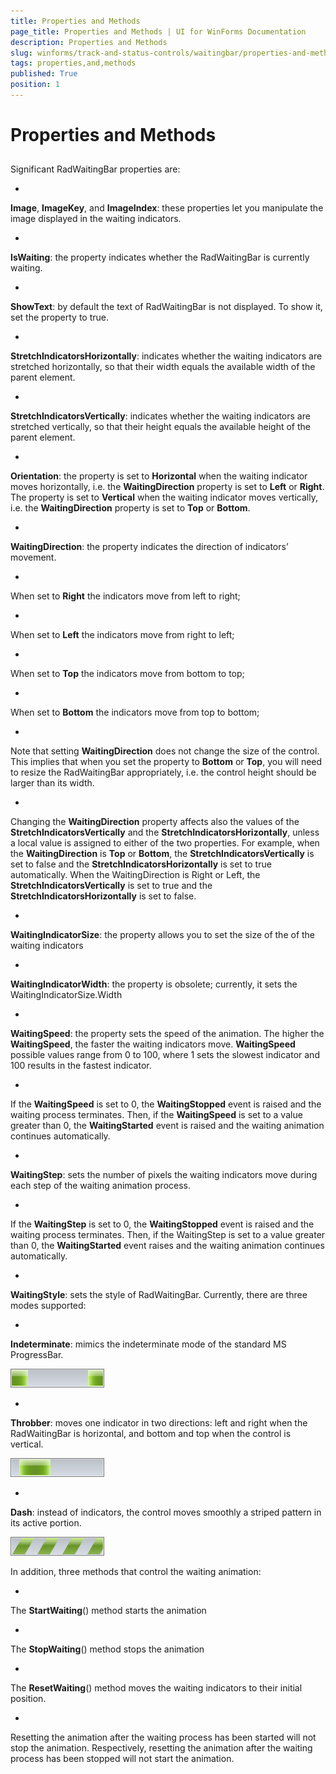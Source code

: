 ```yaml
---
title: Properties and Methods
page_title: Properties and Methods | UI for WinForms Documentation
description: Properties and Methods
slug: winforms/track-and-status-controls/waitingbar/properties-and-methods
tags: properties,and,methods
published: True
position: 1
---
```


# Properties and Methods



## 

Significant RadWaitingBar properties are:
      


* 

__Image__, __ImageKey__, and __ImageIndex__: these properties let you manipulate the image displayed in the waiting indicators.

* 

__IsWaiting__: the property indicates whether the RadWaitingBar is currently waiting.

* 

__ShowText__: by default the text of RadWaitingBar is not displayed. To show it, set the property to true. 

* 

__StretchIndicatorsHorizontally__: indicates whether the waiting indicators are stretched horizontally, so that their width equals the available width of the parent element.

* 

__StretchIndicatorsVertically__: indicates whether the waiting indicators are stretched vertically, so that their height equals the available height of the parent element.

* 

__Orientation__: the property is set to __Horizontal__ when the waiting indicator
  moves horizontally, i.e. the __WaitingDirection__ property is set to __Left__ or __Right__. 
  The property is set to __Vertical__ when the waiting indicator moves vertically, 
  i.e. the __WaitingDirection__ property is set to __Top__ or __Bottom__.

* 

__WaitingDirection__: the property indicates the direction of indicators’ movement.
		

* 

When set to __Right__ the indicators move from left to right;

* 

When set to __Left__ the indicators move from right to left;

* 

When set to __Top__ the indicators move from bottom to top;

* 

When set to __Bottom__ the indicators move from top to bottom;

* 

Note that setting __WaitingDirection__ does not change the size of the control. This implies that when you set the property to __Bottom__ or __Top__, 
	you will need to resize the RadWaitingBar appropriately, i.e. the control height should be larger than its width.

* 

Changing the __WaitingDirection__ property affects also 
	the values of the __StretchIndicatorsVertically__ and the 
	__StretchIndicatorsHorizontally__, unless a local value is
	assigned to either of the two properties. For example, when the __WaitingDirection__ 
	is __Top__ or __Bottom__, the 
	__StretchIndicatorsVertically__ is set to false and 
	the __StretchIndicatorsHorizontally__ is set to true automatically. 
	When the WaitingDirection is Right or Left, the __StretchIndicatorsVertically__
	is set to true and the __StretchIndicatorsHorizontally__ is set to false.

* 

__WaitingIndicatorSize__: the property allows you to set the size of the of the waiting indicators

* 

__WaitingIndicatorWidth__: the property is obsolete; currently, it sets the WaitingIndicatorSize.Width

* 

__WaitingSpeed__: the property sets the speed of the animation. 
		The higher the __WaitingSpeed__, the faster the waiting indicators move.
		__WaitingSpeed__ possible values range from 0 to 100, where 1 sets the slowest 
		indicator and 100 results in the fastest indicator.
		

* 

If the __WaitingSpeed__ is set to 0, 
		  the __WaitingStopped__ event is raised and the waiting process terminates.
		  Then, if the __WaitingSpeed__ is set to a value greater than 0,
		  the __WaitingStarted__ event is raised and the waiting animation 
		  continues automatically.

* 

__WaitingStep__: sets the number of pixels the waiting 
	indicators move during each step of the waiting animation process.
	

* 

If the __WaitingStep__ is set to 0,
 		 the __WaitingStopped__ event is raised and the waiting process terminates. 
 		 Then, if the WaitingStep is set to a value greater than 0, the __WaitingStarted__ 
 		 event raises and the waiting animation continues automatically.

* 

__WaitingStyle__: sets the style of RadWaitingBar. Currently, there are three modes supported:
		

* 

__Indeterminate__: mimics the indeterminate mode of the standard MS ProgressBar.

![track-and-status-controls-waitingbar-programming-radwaitingbar 002](images/track-and-status-controls-waitingbar-programming-radwaitingbar002.png)

* 

__Throbber__: moves one indicator in two directions: left and right when the RadWaitingBar is horizontal, and bottom and top when the control is vertical.

![track-and-status-controls-waitingbar-programming-radwaitingbar 003](images/track-and-status-controls-waitingbar-programming-radwaitingbar003.png)

* 

__Dash__: instead of indicators, the control moves smoothly a striped pattern in its active portion.

![track-and-status-controls-waitingbar-programming-radwaitingbar 001](images/track-and-status-controls-waitingbar-programming-radwaitingbar001.png)

In addition, three methods that control the waiting animation:



* 

The __StartWaiting__() method starts the animation

* 

The __StopWaiting__() method stops the animation

* 

The __ResetWaiting__() method moves the waiting indicators to their initial position.
   

* 

Resetting the animation after the waiting process has been started will not stop the animation. Respectively, resetting the animation after the waiting process has been stopped will not start the animation.
